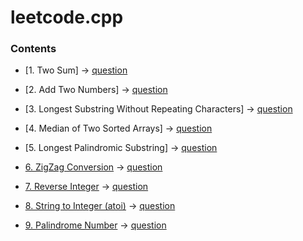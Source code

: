 # leetcode.cpp

### Contents

+ [1. Two Sum]
-> [question](https://leetcode.com/problems/two-sum/)

+ [2. Add Two Numbers]
-> [question](https://leetcode.com/problems/add-two-numbers/)

+ [3. Longest Substring Without Repeating Characters]
-> [question](https://leetcode.com/problems/longest-substring-without-repeating-characters/)

+ [4. Median of Two Sorted Arrays]
-> [question](https://leetcode.com/problems/median-of-two-sorted-arrays/)

+ [5. Longest Palindromic Substring]
-> [question](https://leetcode.com/problems/longest-palindromic-substring/)

+ [6. ZigZag Conversion](https://github.com/JoverZhang/leetcode.cpp/blob/master/src/solution/zigZag_conversion.h) 
-> [question](https://leetcode.com/problems/zigzag-conversion/)

+ [7. Reverse Integer](https://github.com/JoverZhang/leetcode.cpp/blob/master/src/solution/reverse_integer.h) 
-> [question](https://leetcode.com/problems/reverse-integer/)

+ [8. String to Integer (atoi)](https://github.com/JoverZhang/leetcode.cpp/blob/master/src/solution/string_to_integer.h) 
-> [question](https://leetcode.com/problems/string-to-integer-atoi/)

+ [9. Palindrome Number](https://github.com/JoverZhang/leetcode.cpp/blob/master/src/solution/palindrome_number.h) 
-> [question](https://leetcode.com/problems/palindrome-number/)
